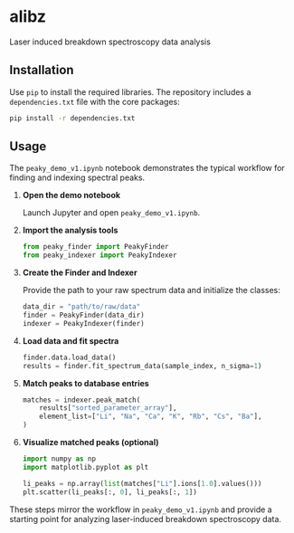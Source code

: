 # alibz
Laser induced breakdown spectroscopy data analysis

## Installation

Use `pip` to install the required libraries. The repository includes a
`dependencies.txt` file with the core packages:

```bash
pip install -r dependencies.txt
```

## Usage

The `peaky_demo_v1.ipynb` notebook demonstrates the typical workflow for
finding and indexing spectral peaks.

1. **Open the demo notebook**

   Launch Jupyter and open `peaky_demo_v1.ipynb`.

2. **Import the analysis tools**

   ```python
   from peaky_finder import PeakyFinder
   from peaky_indexer import PeakyIndexer
   ```

3. **Create the Finder and Indexer**

   Provide the path to your raw spectrum data and initialize the classes:

   ```python
   data_dir = "path/to/raw/data"
   finder = PeakyFinder(data_dir)
   indexer = PeakyIndexer(finder)
   ```

4. **Load data and fit spectra**

   ```python
   finder.data.load_data()
   results = finder.fit_spectrum_data(sample_index, n_sigma=1)
   ```

5. **Match peaks to database entries**

   ```python
   matches = indexer.peak_match(
       results["sorted_parameter_array"],
       element_list=["Li", "Na", "Ca", "K", "Rb", "Cs", "Ba"],
   )
   ```

6. **Visualize matched peaks (optional)**

   ```python
   import numpy as np
   import matplotlib.pyplot as plt

   li_peaks = np.array(list(matches["Li"].ions[1.0].values()))
   plt.scatter(li_peaks[:, 0], li_peaks[:, 1])
   ```

These steps mirror the workflow in `peaky_demo_v1.ipynb` and provide a
starting point for analyzing laser-induced breakdown spectroscopy data.
